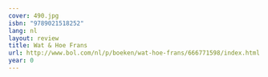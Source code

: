 ```yaml
---
cover: 490.jpg
isbn: "9789021518252"
lang: nl
layout: review
title: Wat & Hoe Frans
url: http://www.bol.com/nl/p/boeken/wat-hoe-frans/666771598/index.html
year: 0
---
```

